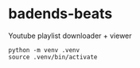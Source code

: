 # badends-beats

Youtube playlist downloader + viewer

```
python -m venv .venv
source .venv/bin/activate
```
